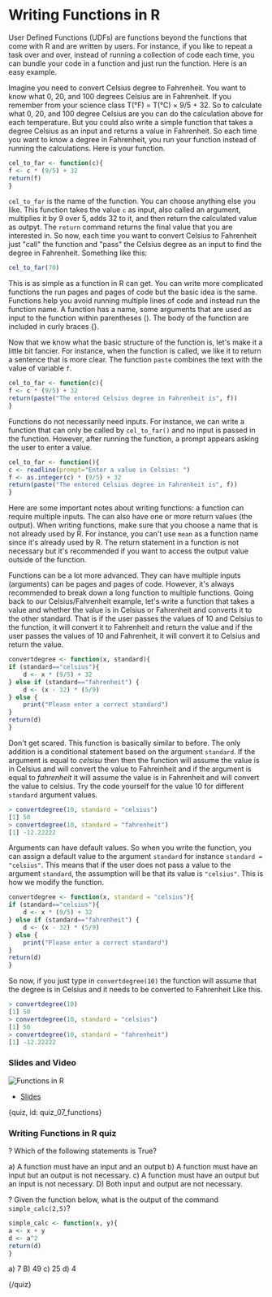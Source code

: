 # Writing Functions in R

User Defined Functions (UDFs) are functions beyond the functions that come with R and are written by users. For instance, if you like to repeat a task over and over, instead of running a collection of code each time, you can bundle your code in a function and just run the function. Here is an easy example. 

Imagine you need to convert Celsius degree to Fahrenheit. You want to know what 0, 20, and 100 degrees Celsius are in Fahrenheit. If you remember from your science class T(°F) = T(°C) × 9/5 + 32. So to calculate what 0, 20, and 100 degree Celsius are you can do the calculation above for each temperature. But you could also write a simple function that takes a degree Celsius as an input and returns a value in Fahrenheit. So each time you want to know a degree in Fahrenheit, you run your function instead of running the calculations. Here is your function.

```r
cel_to_far <- function(c){
f <- c * (9/5) + 32
return(f)
}
```

`cel_to_far` is the name of the function. You can choose anything else you like. This function takes the value `c` as input, also called an argument, multiplies it by 9 over 5, adds 32 to it, and then return the calculated value as outpyt. The `return` command returns the final value that you are interested in. So now, each time you want to convert Celsius to Fahrenheit just "call" the function and "pass" the Celsius degree as an input to find the degree in Fahrenheit. Something like this:

```r
cel_to_far(70)
```

This is as simple as a function in R can get. You can write more complicated functions the run pages and pages of code but the basic idea is the same. Functions help you avoid running multiple lines of code and instead run the function name. A function has a name, some arguments that are used as input to the function within parentheses (). The body of the function are included in curly braces {}. 

Now that we know what the basic structure of the function is, let's make it a little bit fancier. For instance, when the function is called, we like it to return a sentence that is more clear. The function `paste` combines the text with the value of variable `f`.

```r
cel_to_far <- function(c){
f <- c * (9/5) + 32
return(paste("The entered Celsius degree in Fahrenheit is", f))
}
```


Functions do not necessarily need inputs. For instance, we can write a function that can only be called by `cel_to_far()` and no input is passed in the function. However, after running the function, a prompt appears asking the user to enter a value.

```r
cel_to_far <- function(){
c <- readline(prompt="Enter a value in Celsius: ")
f <- as.integer(c) * (9/5) + 32
return(paste("The entered Celsius degree in Fahrenheit is", f))
}
```

Here are some important notes about writing functions: a function can require multiple inputs. The can also have one or more return values (the output). When writing functions, make sure that you choose a name that is not already used by R. For instance, you can't use `mean` as a function name since it's already used by R. The return statement in a function is not necessary but it's recommended if you want to access the output value outside of the function. 

Functions can be a lot more advanced. They can have multiple inputs (arguments) can be pages and pages of code. However, it's always recommended to break down a long function to multiple functions. Going back to our Celsius/Fahrenheit example, let's write a function that takes a value and whether the value is in Celsius or Fahrenheit and converts it to the other standard. That is if the user passes the values of 10 and Celsius to the function, it will convert it to Fahrenheit and return the value and if the user passes the values of 10 and Fahrenheit, it will convert it to Celsius and return the value.

```r
convertdegree <- function(x, standard){
if (standard=="celsius"){
    d <- x * (9/5) + 32
} else if (standard=="fahrenheit") {
    d <- (x - 32) * (5/9)
} else {
    print("Please enter a correct standard")
}
return(d)
}
```

Don't get scared. This function is basically similar to before. The only addition is a conditional statement based on the argument `standard`. If the argument is equal to *celsisu* then then the function will assume the value is in Celsius and will convert the value to Fahreinheit and if the argument is equal to *fahrenheit* it will assume the value is in Fahrenheit and will convert the value to celsius. Try the code yourself for the value 10 for different `standard` argument values. 

```r
> convertdegree(10, standard = "celsius")
[1] 50
> convertdegree(10, standard = "fahrenheit")
[1] -12.22222
```
Arguments can have default values. So when you write the function, you can assign a default value to the argument `standard` for instance `standard = "celsius"`. This means that if the user does not pass a value to the argument `standard`, the assumption will be that its value is `"celsius"`. This is how we modify the function.

```r
convertdegree <- function(x, standard = "celsius"){
if (standard=="celsius"){
    d <- x * (9/5) + 32
} else if (standard=="fahrenheit") {
    d <- (x - 32) * (5/9)
} else {
    print("Please enter a correct standard")
}
return(d)
}
```

So now, if you just type in `convertdegree(10)` the function will assume that the degree is in Celsius and it needs to be converted to Fahrenheit Like this.


```r
> convertdegree(10)
[1] 50
> convertdegree(10, standard = "celsius")
[1] 50
> convertdegree(10, standard = "fahrenheit")
[1] -12.22222
```


### Slides and Video

![Functions in R]()

* [Slides](https://docs.google.com/presentation/d/1Q7pkb4lM8M8MRQzxCCfhXx8ddEi9XeaKSKT82OJAZX8/edit?usp=sharing)


{quiz, id: quiz_07_functions}

### Writing Functions in R quiz

? Which of the following statements is True?

a) A function must have an input and an output
b) A function must have an input but an output is not necessary.
c) A function must have an output but an input is not necessary.
D) Both input and output are not necessary.

? Given the function below, what is the output of the command `simple_calc(2,5)`?

```r
simple_calc <- function(x, y){
a <- x + y
d <- a^2
return(d)
}
```

a) 7
B) 49
c) 25
d) 4

{/quiz}

